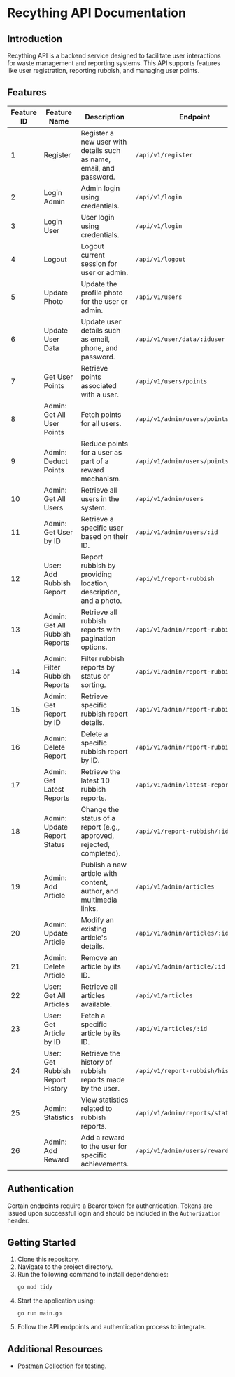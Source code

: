 # Recything API Documentation

## Introduction
Recything API is a backend service designed to facilitate user interactions for waste management and reporting systems. This API supports features like user registration, reporting rubbish, and managing user points.

## Features

| Feature ID | Feature Name                     | Description                                                                                  | Endpoint                                    | Method | Auth Required |
|------------|----------------------------------|----------------------------------------------------------------------------------------------|--------------------------------------------|--------|---------------|
| 1          | Register                         | Register a new user with details such as name, email, and password.                          | `/api/v1/register`                         | POST   | No            |
| 2          | Login Admin                      | Admin login using credentials.                                                              | `/api/v1/login`                            | POST   | No            |
| 3          | Login User                       | User login using credentials.                                                               | `/api/v1/login`                            | POST   | No            |
| 4          | Logout                           | Logout current session for user or admin.                                                   | `/api/v1/logout`                           | GET    | Yes           |
| 5          | Update Photo                     | Update the profile photo for the user or admin.                                             | `/api/v1/users`                            | PUT    | Yes           |
| 6          | Update User Data                 | Update user details such as email, phone, and password.                                      | `/api/v1/user/data/:iduser`                | PUT    | Yes           |
| 7          | Get User Points                  | Retrieve points associated with a user.                                                     | `/api/v1/users/points`                     | GET    | Yes           |
| 8          | Admin: Get All User Points       | Fetch points for all users.                                                                 | `/api/v1/admin/users/points`               | GET    | Yes           |
| 9          | Admin: Deduct Points             | Reduce points for a user as part of a reward mechanism.                                     | `/api/v1/admin/users/points/deduct`        | POST   | Yes           |
| 10         | Admin: Get All Users             | Retrieve all users in the system.                                                           | `/api/v1/admin/users`                      | GET    | Yes           |
| 11         | Admin: Get User by ID            | Retrieve a specific user based on their ID.                                                 | `/api/v1/admin/users/:id`                  | GET    | Yes           |
| 12         | User: Add Rubbish Report         | Report rubbish by providing location, description, and a photo.                             | `/api/v1/report-rubbish`                   | POST   | Yes           |
| 13         | Admin: Get All Rubbish Reports   | Retrieve all rubbish reports with pagination options.                                       | `/api/v1/admin/report-rubbish`             | GET    | Yes           |
| 14         | Admin: Filter Rubbish Reports    | Filter rubbish reports by status or sorting.                                                | `/api/v1/admin/report-rubbish`             | GET    | Yes           |
| 15         | Admin: Get Report by ID          | Retrieve specific rubbish report details.                                                   | `/api/v1/admin/report-rubbish/:id`         | GET    | Yes           |
| 16         | Admin: Delete Report             | Delete a specific rubbish report by ID.                                                     | `/api/v1/admin/report-rubbish/:id`         | DELETE | Yes           |
| 17         | Admin: Get Latest Reports        | Retrieve the latest 10 rubbish reports.                                                     | `/api/v1/admin/latest-report`              | GET    | Yes           |
| 18         | Admin: Update Report Status      | Change the status of a report (e.g., approved, rejected, completed).                        | `/api/v1/report-rubbish/:idreport`         | PUT    | Yes           |
| 19         | Admin: Add Article               | Publish a new article with content, author, and multimedia links.                           | `/api/v1/admin/articles`                   | POST   | Yes           |
| 20         | Admin: Update Article            | Modify an existing article's details.                                                       | `/api/v1/admin/articles/:id`               | PUT    | Yes           |
| 21         | Admin: Delete Article            | Remove an article by its ID.                                                                | `/api/v1/admin/article/:id`                | DELETE | Yes           |
| 22         | User: Get All Articles           | Retrieve all articles available.                                                            | `/api/v1/articles`                         | GET    | Yes           |
| 23         | User: Get Article by ID          | Fetch a specific article by its ID.                                                         | `/api/v1/articles/:id`                     | GET    | Yes           |
| 24         | User: Get Rubbish Report History | Retrieve the history of rubbish reports made by the user.                                   | `/api/v1/report-rubbish/history`           | GET    | Yes           |
| 25         | Admin: Statistics                | View statistics related to rubbish reports.                                                 | `/api/v1/admin/reports/statistics`         | GET    | Yes           |
| 26         | Admin: Add Reward                | Add a reward to the user for specific achievements.                                         | `/api/v1/admin/users/reward`               | POST   | Yes           |

## Authentication
Certain endpoints require a Bearer token for authentication. Tokens are issued upon successful login and should be included in the `Authorization` header.

## Getting Started
1. Clone this repository.
2. Navigate to the project directory.
3. Run the following command to install dependencies:
   ```bash
   go mod tidy
   ```
4. Start the application using:
   ```bash
   go run main.go
   ```
5. Follow the API endpoints and authentication process to integrate.

## Additional Resources
- [Postman Collection](Recything-Capstone2.postman_collection.json) for testing.
